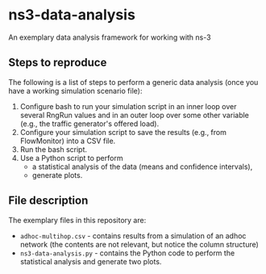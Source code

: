 # ns3-data-analysis
An exemplary data analysis framework for working with ns-3

## Steps to reproduce

The following is a list of steps to perform a generic data analysis (once you have a working simulation scenario file):

1. Configure bash to run your simulation script in an inner loop over several RngRun values and in an outer loop over some other variable (e.g., the traffic generator's offered load).
2. Configure your simulation script to save the results (e.g., from FlowMonitor) into a CSV file.
3. Run the bash script.
4. Use a Python script to perform 
    - a statistical analysis of the data (means and confidence intervals),
    - generate plots.
  
## File description

The exemplary files in this repository are:

- `adhoc-multihop.csv` - contains results from a simulation of an adhoc network (the contents are not relevant, but notice the column structure)
- `ns3-data-analysis.py` - contains the Python code to perform the statistical analysis and generate two plots.
